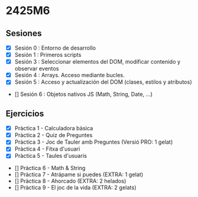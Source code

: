 # 2425M6

## Sesiones
- [x] Sesión 0 : Entorno de desarrollo
- [x] Sesión 1 : Primeros scripts
- [x]  Sesión 3 : Seleccionar elementos del DOM, modificar contenido y observar eventos
- [x] Sesión 4 : Arrays. Acceso mediante bucles.
- [x] Sesión 5 : Acceso y actualización del DOM (clases, estilos y atributos)
- [] Sesión 6 : Objetos nativos JS (Math, String, Date, ...)
## Ejercicios
- [x] Pràctica 1 - Calculadora bàsica
- [x] Pràctica 2 - Quiz de Preguntes
- [x] Pràctica 3 - Joc de Tauler amb Preguntes (Versió PRO: 1 gelat)
- [x] Pràctica 4 - Fitxa d'usuari
- [x] Pràctica 5 - Taules d'usuaris
- [] Pràctica 6 - Math & String
- [] Pràctica 7 - Atrápame si puedes (EXTRA: 1 gelat)
- [] Pràctica 8 - Ahorcado (EXTRA: 2 helados)
- [] Pràctica 9 - El joc de la vida (EXTRA: 2 gelats)
